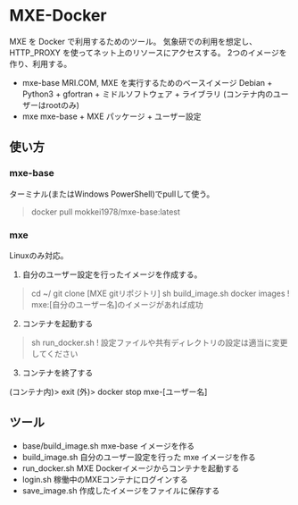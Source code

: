MXE-Docker
========

MXE を Docker で利用するためのツール。
気象研での利用を想定し、 HTTP_PROXY を使ってネット上のリソースにアクセスする。
2つのイメージを作り、利用する。

  * mxe-base  MRI.COM, MXE を実行するためのベースイメージ
              Debian + Python3 + gfortran + ミドルソフトウェア + ライブラリ
	      (コンテナ内のユーザーはrootのみ)
  * mxe       mxe-base + MXE パッケージ + ユーザー設定


使い方
--------

### mxe-base

ターミナル(またはWindows PowerShell)でpullして使う。

> docker pull mokkei1978/mxe-base:latest


### mxe

Linuxのみ対応。

1. 自分のユーザー設定を行ったイメージを作成する。

> cd ~/
> git clone [MXE gitリポジトリ]
> sh build_image.sh
> docker images  ! mxe:[自分のユーザー名]のイメージがあれば成功

2. コンテナを起動する

> sh run_docker.sh  ! 設定ファイルや共有ディレクトリの設定は適当に変更してください

3. コンテナを終了する

(コンテナ内)> exit
(外)> docker stop mxe-[ユーザー名]


ツール
--------

  * base/build_image.sh  mxe-base イメージを作る
  * build_image.sh       自分のユーザー設定を行った mxe イメージを作る
  * run_docker.sh        MXE Dockerイメージからコンテナを起動する
  * login.sh             稼働中のMXEコンテナにログインする
  * save_image.sh        作成したイメージをファイルに保存する

